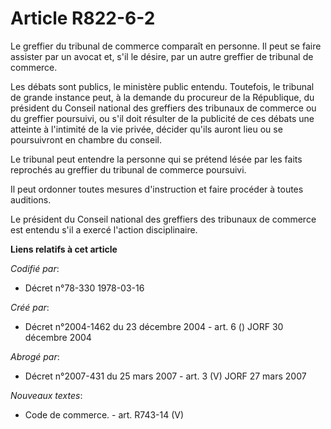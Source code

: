# Article R822-6-2

Le greffier du tribunal de commerce comparaît en personne. Il peut se faire assister par un avocat et, s'il le désire, par un
autre greffier de tribunal de commerce.

Les débats sont publics, le ministère public entendu. Toutefois, le tribunal de grande instance peut, à la demande du
procureur de la République, du président du Conseil national des greffiers des tribunaux de commerce ou du greffier
poursuivi, ou s'il doit résulter de la publicité de ces débats une atteinte à l'intimité de la vie privée, décider qu'ils
auront lieu ou se poursuivront en chambre du conseil.

Le tribunal peut entendre la personne qui se prétend lésée par les faits reprochés au greffier du tribunal de commerce
poursuivi.

Il peut ordonner toutes mesures d'instruction et faire procéder à toutes auditions.

Le président du Conseil national des greffiers des tribunaux de commerce est entendu s'il a exercé l'action disciplinaire.

**Liens relatifs à cet article**

_Codifié par_:

  - Décret n°78-330 1978-03-16

_Créé par_:

  - Décret n°2004-1462 du 23 décembre 2004 - art. 6 () JORF 30 décembre 2004

_Abrogé par_:

  - Décret n°2007-431 du 25 mars 2007 - art. 3 (V) JORF 27 mars 2007

_Nouveaux textes_:

  - Code de commerce. - art. R743-14 (V)
